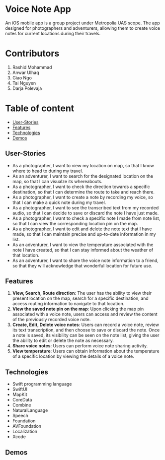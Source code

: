 # Voice Note App
An iOS mobile app is a group project under Metropolia UAS scope. The app designed for photographers and adventurers, allowing them to create voice notes for current locations during their travels.

# Contributors 
1. Rashid Mohammad
2. Anwar Ulhaq
3. Giao Ngo
4. Tai Nguyen
5. Darja Polevaja

# Table of content
- [User-Stories](#user-stories)
- [Features](#features)
- [Technologies](#technologies)
- [Demos](#demos)

## User-Stories
- As a photographer, I want to view my location on map, so that I know where to head to during my travel.
- As an adventurer, I want to search for the designated location on the map, so that I can visualze its whereabouts.
- As a photographer, I want to check the direction towards a specific destination, so that I can determine the route to take and reach there.
- As a photographer, I want to create a note by recording my voice, so that I can make a quick note during my travel.
- As a photographer, I want to see the transcribed text from my recorded audio, so that I can decide to save or discard the note I have just made.
- As a photographer, I want to check a specific note I made from note list, so that I can view the corresponding location pin on the map. 
- As a photographer, I want to edit and delete the note text that I have made, so that I can maintain precise and up-to-date information in my list. 
- As an adventurer, I want to view the temperature associated with the note I have created, so that I can stay informed about the weather of that location.
- As an adventurer, I want to share the voice note information to a friend, so that they will acknowledge that wonderful location for future use. 

## Features
1. **View, Search, Route direction**: The user has the ability to view their present location on the map, search for a specific destination, and access routing information to navigate to that location.
2. **View the saved note pin on the map**: Upon clicking the map pin associated with a voice note, users can access and review the content of the previously recorded voice note.
3. **Create, Edit, Delete voice notes**: Users can record a voice note, review its text transcription, and then choose to save or discard the note. Once a note is saved, its visibility can be seen on the note list, giving the user the ability to edit or delete the note as necessary.
4. **Share voice notes**: Users can perform voice note sharing activity.
5. **View temperature**: Users can obtain information about the temperature of a specific location by viewing the details of a voice note.

## Technologies
- Swift programming language
- SwiftUI
- MapKit
- CoreData
- Combine
- NaturalLanguage
- Speech
- Foundation
- AVFoundation
- Localization
- Xcode 

## Demos
